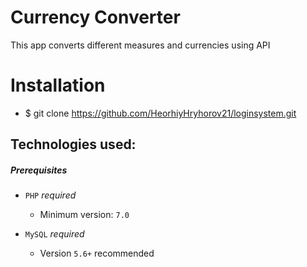 # Currency Converter
This app converts different measures and currencies using API

# Installation
- $ git clone https://github.com/HeorhiyHryhorov21/loginsystem.git

Technologies used:
------------------
##### Prerequisites

- `PHP` *_required_*
	- Minimum version: `7.0`

- `MySQL` *_required_*
	- Version `5.6+` recommended
